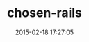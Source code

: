 ---
layout: post
title:  "chosen-rails"
repo:   "tsechingho/chosen-rails"
date:   2015-02-18 17:27:05
gemurl: https://github.com/tsechingho/chosen-rails
---